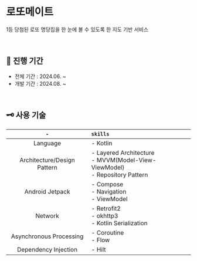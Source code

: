 # 로또메이트
1등 당첨된 로또 명당집을 한 눈에 볼 수 있도록 한 지도 기반 서비스

</br>

## 🎯 진행 기간
- 전체 기간 : 2024.06. ~  
- 개발 기간 : 2024.08. ~

</br>

## 🗝️ 사용 기술
|`-`|`skills`|
|:--:|:--|
|Language|- Kotlin|
|Architecture/Design Pattern|- Layered Architecture </br>- MVVM(Model-View-ViewModel) </br>- Repository Pattern|
|Android Jetpack|- Compose </br>- Navigation </br>- ViewModel|
|Network|- Retrofit2 </br>- okhttp3 </br>- Kotlin Serialization|
|Asynchronous Processing|- Coroutine </br>- Flow|
|Dependency Injection|- Hilt|
